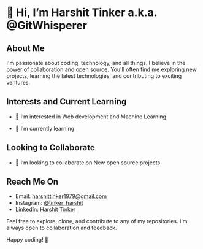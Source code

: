 

# 👋 Hi, I’m Harshit Tinker a.k.a. @GitWhisperer

## About Me

I'm passionate about coding, technology, and all things. I believe in the power of collaboration and open source. You'll often find me exploring new projects, learning the latest technologies, and contributing to exciting ventures.

## Interests and Current Learning

- 👀 I’m interested in Web development and Machine Learning

- 🌱 I’m currently learning 

## Looking to Collaborate

- 💞️ I’m looking to collaborate on New open source projects

## Reach Me On

 - Email: harshittinker1979@gmail.com
 - Instagram: [@tinker_harshit](https://www.instagram.com/tinker_harshit/)
 - LinkedIn: [Harshit Tinker](https://www.linkedin.com/in/harshit-tinker-52b04b299/)


Feel free to explore, clone, and contribute to any of my repositories. I'm always open to collaboration and feedback.

Happy coding! 🚀


<!---
GitWhisperer/GitWhisperer is a ✨ special ✨ repository because its `README.md` (this file) appears on your GitHub profile.
You can click the Preview link to take a look at your changes.
--->
